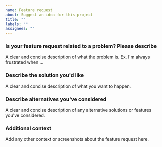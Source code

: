 ```yaml
---
name: Feature request
about: Suggest an idea for this project
title: ""
labels: ""
assignees: ""
---
```


### Is your feature request related to a problem? Please describe

A clear and concise description of what the problem is. Ex. I'm always frustrated when ...

### Describe the solution you'd like

A clear and concise description of what you want to happen.

### Describe alternatives you've considered

A clear and concise description of any alternative solutions or features you've considered.

### Additional context

Add any other context or screenshots about the feature request here.